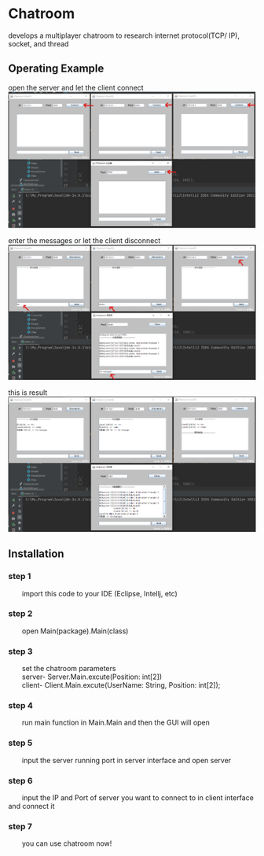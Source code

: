 # Chatroom
develops a multiplayer chatroom to research internet protocol(TCP/ IP), socket, and thread

## Operating Example
open the server and let the client connect
![image](https://github.com/SNinjo/Chatroom/blob/main/img/flowcharts01.png)
  
enter the messages or let the client disconnect
![image](https://github.com/SNinjo/Chatroom/blob/main/img/flowcharts02.png)
  
this is  result
![image](https://github.com/SNinjo/Chatroom/blob/main/img/flowcharts03.png)

## Installation

### step 1
&emsp;&emsp;import this code to your IDE (Eclipse, Intellj, etc)

### step 2
&emsp;&emsp;open Main(package).Main(class)

### step 3
&emsp;&emsp;set the chatroom parameters  
&emsp;&emsp;server- Server.Main.excute(Position: int[2])  
&emsp;&emsp;client- Client.Main.excute(UserName: String, Position: int[2]);

### step 4
&emsp;&emsp;run main function in Main.Main and then the GUI will open

### step 5
&emsp;&emsp;input the server running port in server interface and open server

### step 6
&emsp;&emsp;input the IP and Port of server you want to connect to in client interface and connect it

### step 7
&emsp;&emsp;you can use chatroom now!
